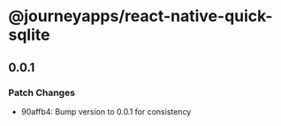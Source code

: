 # @journeyapps/react-native-quick-sqlite

## 0.0.1

### Patch Changes

- 90affb4: Bump version to 0.0.1 for consistency
